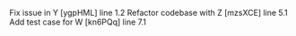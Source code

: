 Fix issue in Y [ygpHML] line 1.2
Refactor codebase with Z [mzsXCE] line 5.1
Add test case for W [kn6PQq] line 7.1
